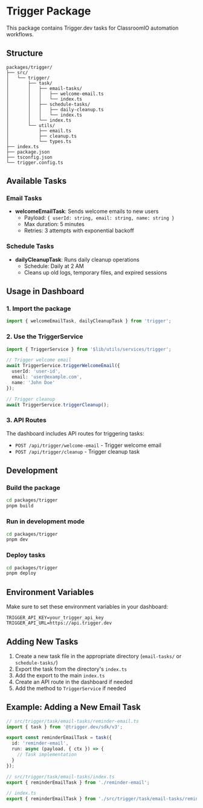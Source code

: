# Trigger Package

This package contains Trigger.dev tasks for ClassroomIO automation workflows.

## Structure

```
packages/trigger/
├── src/
│   └── trigger/
│       ├── task/
│       │   ├── email-tasks/
│       │   │   ├── welcome-email.ts
│       │   │   └── index.ts
│       │   ├── schedule-tasks/
│       │   │   ├── daily-cleanup.ts
│       │   │   └── index.ts
│       │   └── index.ts
│       └── utils/
│           ├── email.ts
│           ├── cleanup.ts
│           └── types.ts
├── index.ts
├── package.json
├── tsconfig.json
└── trigger.config.ts
```

## Available Tasks

### Email Tasks

- **welcomeEmailTask**: Sends welcome emails to new users
  - Payload: `{ userId: string, email: string, name: string }`
  - Max duration: 5 minutes
  - Retries: 3 attempts with exponential backoff

### Schedule Tasks

- **dailyCleanupTask**: Runs daily cleanup operations
  - Schedule: Daily at 2 AM
  - Cleans up old logs, temporary files, and expired sessions

## Usage in Dashboard

### 1. Import the package

```typescript
import { welcomeEmailTask, dailyCleanupTask } from 'trigger';
```

### 2. Use the TriggerService

```typescript
import { TriggerService } from '$lib/utils/services/trigger';

// Trigger welcome email
await TriggerService.triggerWelcomeEmail({
  userId: 'user-id',
  email: 'user@example.com',
  name: 'John Doe'
});

// Trigger cleanup
await TriggerService.triggerCleanup();
```

### 3. API Routes

The dashboard includes API routes for triggering tasks:

- `POST /api/trigger/welcome-email` - Trigger welcome email
- `POST /api/trigger/cleanup` - Trigger cleanup task

## Development

### Build the package

```bash
cd packages/trigger
pnpm build
```

### Run in development mode

```bash
cd packages/trigger
pnpm dev
```

### Deploy tasks

```bash
cd packages/trigger
pnpm deploy
```

## Environment Variables

Make sure to set these environment variables in your dashboard:

```env
TRIGGER_API_KEY=your_trigger_api_key
TRIGGER_API_URL=https://api.trigger.dev
```

## Adding New Tasks

1. Create a new task file in the appropriate directory (`email-tasks/` or `schedule-tasks/`)
2. Export the task from the directory's `index.ts`
3. Add the export to the main `index.ts`
4. Create an API route in the dashboard if needed
5. Add the method to `TriggerService` if needed

## Example: Adding a New Email Task

```typescript
// src/trigger/task/email-tasks/reminder-email.ts
import { task } from '@trigger.dev/sdk/v3';

export const reminderEmailTask = task({
  id: 'reminder-email',
  run: async (payload, { ctx }) => {
    // Task implementation
  }
});
```

```typescript
// src/trigger/task/email-tasks/index.ts
export { reminderEmailTask } from './reminder-email';
```

```typescript
// index.ts
export { reminderEmailTask } from './src/trigger/task/email-tasks/reminder-email';
```

